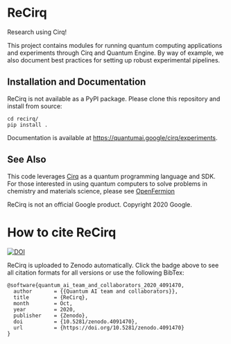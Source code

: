 ReCirq
======

Research using Cirq!

This project contains modules for running quantum computing applications
and experiments through Cirq and Quantum Engine. By way of example, we
also document best practices for setting up robust experimental pipelines.


## Installation and Documentation

ReCirq is not available as a PyPI package. Please clone this repository and
install from source:

    cd recirq/
    pip install .

Documentation is available at https://quantumai.google/cirq/experiments.

## See Also

This code leverages [Cirq](https://github.com/quantumlib/Cirq) as a
quantum programming language and SDK.
For those interested in using quantum computers to solve problems in
chemistry and materials science, please see
[OpenFermion](https://github.com/quantumlib/openfermion)

ReCirq is not an official Google product. Copyright 2020 Google.

# How to cite ReCirq

[![DOI](https://zenodo.org/badge/DOI/10.5281/zenodo.4091470.svg)](https://doi.org/10.5281/zenodo.4091470)

ReCirq is uploaded to Zenodo automatically.  Click the badge above to see all 
citation formats for all versions or use the following BibTex:

```
@software{quantum_ai_team_and_collaborators_2020_4091470,
  author       = {{Quantum AI team and collaborators}},
  title        = {ReCirq},
  month        = Oct,
  year         = 2020,
  publisher    = {Zenodo},
  doi          = {10.5281/zenodo.4091470},
  url          = {https://doi.org/10.5281/zenodo.4091470}
}
```
